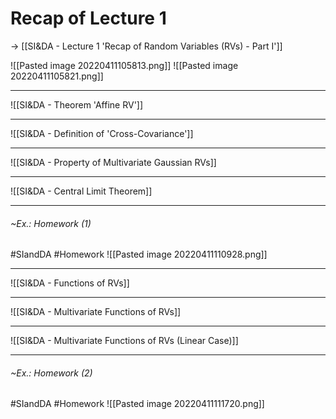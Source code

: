 # Recap of Lecture 1
-> [[SI&DA - Lecture 1 'Recap of Random Variables (RVs) - Part I']]

![[Pasted image 20220411105813.png]]
![[Pasted image 20220411105821.png]]

---
![[SI&DA - Theorem 'Affine RV']]

---
![[SI&DA - Definition of 'Cross-Covariance']]

---
![[SI&DA - Property of Multivariate Gaussian RVs]]

---
![[SI&DA - Central Limit Theorem]]

---
###### ~Ex.: Homework (1)
#SIandDA #Homework
![[Pasted image 20220411110928.png]]

---
![[SI&DA - Functions of RVs]]

---
![[SI&DA - Multivariate Functions of RVs]]

---
![[SI&DA - Multivariate Functions of RVs (Linear Case)]]

---
###### ~Ex.: Homework (2)
#SIandDA #Homework 
![[Pasted image 20220411111720.png]]
